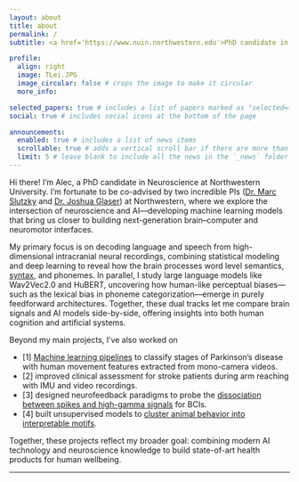 ```yaml
---
layout: about
title: about
permalink: /
subtitle: <a href='https://www.nuin.northwestern.edu'>PhD candidate in Neuroscience</a>

profile:
  align: right
  image: TLei.JPG
  image_circular: false # crops the image to make it circular
  more_info:

selected_papers: true # includes a list of papers marked as "selected={true}"
social: true # includes social icons at the bottom of the page

announcements:
  enabled: true # includes a list of news items
  scrollable: true # adds a vertical scroll bar if there are more than 3 news items
  limit: 5 # leave blank to include all the news in the `_news` folder
---
```


Hi there! I’m Alec, a PhD candidate in Neuroscience at Northwestern University. I’m fortunate to be co-advised by two incredible PIs ([Dr. Marc Slutzky](https://sites.northwestern.edu/slutzkylab/) and [Dr. Joshua Glaser](https://glaserlab.github.io/research/)) at Northwestern, where we explore the intersection of neuroscience and AI—developing machine learning models that bring us closer to building next-generation brain–computer and neuromotor interfaces.

My primary focus is on decoding language and speech from high-dimensional intracranial neural recordings, combining statistical modeling and deep learning to reveal how the brain processes word level semantics, [syntax](https://github.com/SNEUP/CWRU_speech_project), and phonemes. In parallel, I study large language models like Wav2Vec2.0 and HuBERT, uncovering how human-like perceptual biases—such as the lexical bias in phoneme categorization—emerge in purely feedforward architectures. Together, these dual tracks let me compare brain signals and AI models side-by-side, offering insights into both human cognition and artificial systems.

Beyond my main projects, I’ve also worked on

- [1] [Machine learning pipelines](https://github.com/caraido/PDVideoAnalysis) to classify stages of Parkinson’s disease with human movement features extracted from mono-camera videos.
- [2] improved clinical assessment for stroke patients during arm reaching with IMU and video recordings.
- [3] designed neurofeedback paradigms to probe the [dissociation between spikes and high-gamma signals](https://doi.org/10.1101/2025.07.10.663559) for BCIs.
- [4] built unsupervised models to [cluster animal behavior into interpretable motifs](https://github.com/caraido/TREBA).

Together, these projects reflect my broader goal: combining modern AI technology and neuroscience knowledge to build state-of-art health products for human wellbeing.

---

